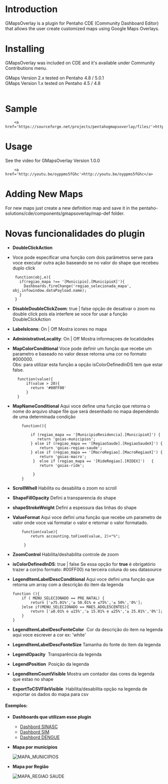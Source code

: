 # Introduction #

GMapsOverlay is a plugin for Pentaho CDE (Community Dashboard Editor) that allows the user create customized maps using Google Maps Overlays.

# Installing #

GMapsOverlay was included on CDE and it's available under Community Contributions menu.

GMaps Version 2.x tested on Pentaho 4.8 / 5.0.1<br>
GMaps Version 1.x tested on Pentaho 4.5 / 4.8<br>
<br>
<h1>Sample</h1>

		<a href='https://sourceforge.net/projects/pentahogmapsoverlay/files/'>https://sourceforge.net/projects/pentahogmapsoverlay/files/</a>

<h1>Usage</h1>

See the video for GMapsOverlay Version 1.0.0<br>
	
		<a href='http://youtu.be/oyppms5fGhc'>http://youtu.be/oyppms5fGhc</a>

<h1>Adding New Maps</h1>

For new maps just create a new definition map and save it in the pentaho-solutions/cde/components/gmapsoverlay/map-def folder.

<h1> Novas funcionalidades do plugin </h1>

- **DoubleClickAction** 
 - Voce pode especificar uma função com dois parâmetros
 serve para voce executar outra ação baseando se no valor do shape que recebeu duplo click

	    function(obj,e){
  		  if(regiao_mapa !== '[Municipio].[MunicipioX]'){
      	    Dashboards.fireChange('regiao_selecionada_mapa', obj.infowindow.dataPayload.name);
   		  }
	    } 
      
- **DisableDoubleClickZoom**:  true | false
 opção de desativar o zoom no double click pois ela interfere se voce for usar a função DoubleClickAction

- **LabelsIcons**: On | Off
 Mostra icones no mapa

- **AdministrativeLocality**: On | Off
 Mostra informaçoes de locatidades
 
- **MapColorConditional**
 Voce pode definir um função que recebe um parametro e baseado no valor desse retorna uma cor no formato #000000.<br>
 Obs: para utilizar esta função a opção isColorDefinedInDS tem que estar false.
        
        function(value){
            if(value > 20){
              return '#00FF00'
            }
        }
      
- **MapNameConditional**
 Aqui voce define uma função que retorna o nome do arquivo shape file que será desenhado no mapa dependendo de uma    determinada condição
 
 
          function(){
    
              if (regiao_mapa == '[MunicipioResidencia].[MunicipioX]') {
                 return 'goias-municipios';
              } else if (regiao_mapa == '[RegiaoSaude].[RegiaoSaudeX]') {
                  return 'goias-regiao-saude';
              } else if (regiao_mapa == '[MacroRegiao].[MacroRegiaoX]') {
                  return 'goias-macro';
               }  else if (regiao_mapa == '[RideRegiao].[RIDEX]')   {
                  return 'goias-ride';

               }
          }
 
- **ScrollWhell**
  Habilita ou desabilita o zoom no scroll
- **ShapeFillOpacity**
  Defini a transparencia do shape
- **shapeStrokeWeight**
  Defini a espessura das linhas do shape
- **ValueFormat**
  Aqui voce defini uma função que recebe um parametro de valor onde voce vai formatar o valor e retornar o valor formatado.
          
          function(value){
              return accounting.toFixed(value, 2)+"%";
    
           } 
  
- **ZoomControl**
 Habilita/deshabilita controle de zoom
- **isColorDefinedInDS**:  true | false
 Se essa opção for **true** é obrigatório trazer a cor(no formato: #00FF00) na terceira coluna do seu datasource
- **LegendItemLabelDescConditional**
 Aqui voce defini uma função que retorna um array com a descrição do item da legenda
    
      function (){
          if ( MENU_SELECIONADO == PRE_NATAL) {
              return ['≥75.01%','≥ 50.01% e ≤75%','≤ 50%','0%'];
          }else if(MENU_SELECIONADO == MAES_ADOLESCENTES){
              return ['≥0.01% e ≤15%','≥ 15.01% e ≤25%','≥ 25.01%','0%'];
          }
      } 
 
 - **LegendItemLabelDescFonteColor**
  Cor da descrição do item na legenda aqui voce escrever a cor ex: 'white'
 - **LegendItemLabelDescFonteSize**
  Tamanha do fonte do item da legenda
 - **LegendOpacity**
  Transparência da legenda
 - **LegendPosition**
  Posição da legenda
 - **LegendItemCountVisible**
  Mostra um contador das cores da legenda que estao no shape
 - **ExportToCSVFileVisible**
  Habilita/desabilita opção na legenda de exportar os dados do mapa para csv

 #### Exemplos: ####
 
- **Dashboards que utilizam esse plugin**

  - [Dashbord SINASC](https://extranet.saude.go.gov.br/public/genesis.html "Dashbord SINASC")
  - [Dashbord SIM](https://extranet.saude.go.gov.br/public/sim.html "Dashbord SIM")
  - [Dashbord DENGUE](https://extranet.saude.go.gov.br/public/dengue.html "Dashbord DENGUE")
		
- **Mapa por municipios**

	![MAPA_MUNICIPIOS]( http://fs5.directupload.net/images/170630/9bfwicpi.png )


- **Mapa por Região**
 
	![MAPA_REGIAO SAUDE]( http://fs5.directupload.net/images/170629/gzhinikv.png )
 

